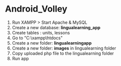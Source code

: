 # Android_Volley

1. Run XAMPP > Start Apache & MySQL <br>
2. Create a new database: <b>lingualearning_app</b> <br>
3. Create tables : units, lessons
4. Go to "C:\xampp\htdocs\"
5. Create a new folder: <b>lingualearningapp</b>  
6. Create a new folder: <b>images</b> in lingualearning folder
7. Copy uploaded php file to the lingualearning folder
8. Run app
